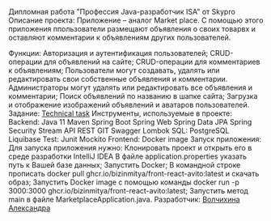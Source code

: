 Дипломная работа "Профессия Java-разработчик ISA" от Skypro
Описание проекта:
Приложение – аналог Market place. С помощью этого приложения ппользователи размещают объявления о своих товарвх и оставляют комментарии к объявлениям других пользователей.

Функции:
Авторизация и аутентификация пользователей;
CRUD-операции для объявлений на сайте;
CRUD-операции для комментариев к объявлениям;
Пользователи могут создавать, удалять или редактировать свои собственные объявления и комментарии. Администраторы могут удалять или редактировать все объявления и комментарии;
Поиск объявлений по названию в шапке сайта;
Загрузка и отображение изображений объявлений и аватаров пользователей.
Задание:
[Technical task](https://skyengpublic.notion.site/02df5c2390684e3da20c7a696f5d463d)
Инструменты, используемые в проекте:
Backend:
Java 11
Maven
Spring Boot
Spring Web
Spring Data JPA
Spring Security
Stream API
REST
GIT
Swagger
Lombok
SQL:
PostgreSQL
Liquibase
Test:
Junit
Mockito
Frontend:
Docker image
Запуск приложения:
Для запуска приложения нужно:
Клонировать проект и открыть его в среде разработки IntelliJ IDEA
В файле application.properties указать путь к Вашей базе данных;
Запустить Docker;
В командной строке прописать docker pull ghcr.io/bizinmitya/front-react-avito:latest и скачать образ;
Запустить Docker image с помощью команды docker run -p 3000:3000 ghcr.io/bizinmitya/front-react-avito:latest;
Запустить метод main в файле MarketplaceApplication.java.
Разработчик:
[Волчихина Александра](https://github.com/Homychok)